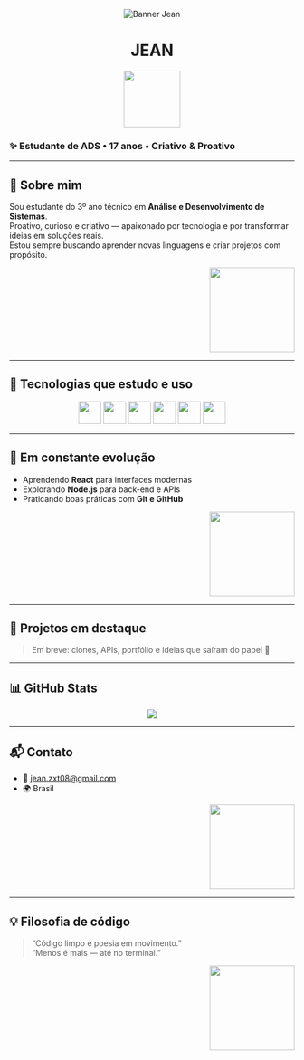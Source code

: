 <p align="center">
  <img src="https://media.giphy.com/media/3o7aD2saalBwwftBIY/giphy.gif" alt="Banner Jean" />
</p>
<h1 align="center">JEAN</h1>
<p align="center">
  <img src="https://media.giphy.com/media/3o7aD2saalBwwftBIY/giphy.gif" width="100"/>
</p>

### ✨ Estudante de ADS • 17 anos • Criativo & Proativo

---

## 👊 Sobre mim

Sou estudante do 3º ano técnico em **Análise e Desenvolvimento de Sistemas**.  
Proativo, curioso e criativo — apaixonado por tecnologia e por transformar ideias em soluções reais.  
Estou sempre buscando aprender novas linguagens e criar projetos com propósito.

<p align="right">
  <img src="https://media.giphy.com/media/l0MYt5jPR6QX5pnqM/giphy.gif" width="150"/>
</p>

---

## 🚀 Tecnologias que estudo e uso

<div align="center">
  <img src="https://cdn.jsdelivr.net/gh/devicons/devicon/icons/html5/html5-original.svg" width="40"/>
  <img src="https://cdn.jsdelivr.net/gh/devicons/devicon/icons/css3/css3-original.svg" width="40"/>
  <img src="https://cdn.jsdelivr.net/gh/devicons/devicon/icons/javascript/javascript-original.svg" width="40"/>
  <img src="https://cdn.jsdelivr.net/gh/devicons/devicon/icons/python/python-original.svg" width="40"/>
  <img src="https://cdn.jsdelivr.net/gh/devicons/devicon/icons/react/react-original.svg" width="40"/>
  <img src="https://cdn.jsdelivr.net/gh/devicons/devicon/icons/nodejs/nodejs-original.svg" width="40"/>
</div>

---

## 🌱 Em constante evolução

- Aprendendo **React** para interfaces modernas  
- Explorando **Node.js** para back-end e APIs  
- Praticando boas práticas com **Git e GitHub**

<p align="right">
  <img src="https://media.giphy.com/media/xT9IgzoKnwFNmISR8I/giphy.gif" width="150"/>
</p>

---

## 🧠 Projetos em destaque

> Em breve: clones, APIs, portfólio e ideias que saíram do papel 👊

---

## 📊 GitHub Stats

<p align="center">
  <img src="https://github-readme-stats.vercel.app/api?username=jeanzxt&show_icons=true&theme=graywhite"/>
</p>

---

## 📬 Contato

- 📧 jean.zxt08@gmail.com  
- 🌍 Brasil

<p align="right">
  <img src="https://media.giphy.com/media/3o6Zt481isNVuQI1l6/giphy.gif" width="150"/>
</p>

---

## 💡 Filosofia de código

> “Código limpo é poesia em movimento.”  
> “Menos é mais — até no terminal.”

<p align="right">
  <img src="https://media.giphy.com/media/3o7TKP8F3tUjG4iS3O/giphy.gif" width="150"/>
</p>
